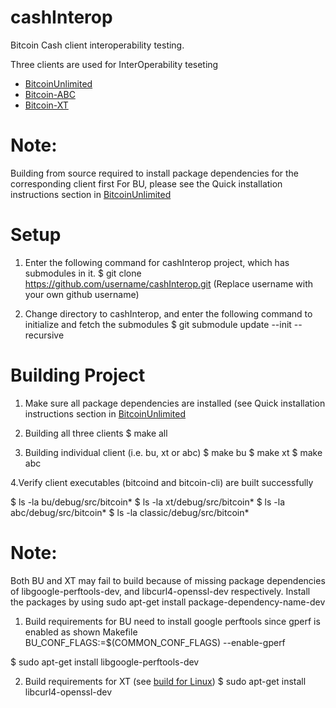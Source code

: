 # cashInterop
Bitcoin Cash client interoperability testing. 

Three clients are used for InterOperability teseting
* [BitcoinUnlimited](https://github.com/BitcoinUnlimited/BitcoinUnlimited)
* [Bitcoin-ABC](https://github.com/Bitcoin-ABC/bitcoin-abc)
* [Bitcoin-XT](https://github.com/bitcoinxt/bitcoinxt)

# Note: 
Building from source required to install package dependencies for the corresponding client first
For BU, please see the Quick installation instructions section in [BitcoinUnlimited](https://github.com/BitcoinUnlimited/BitcoinUnlimited)

Setup
=================
1. Enter the following command for cashInterop project, which has submodules in it.
$ git clone https://github.com/username/cashInterop.git    (Replace username with your own github username)

2. Change directory to cashInterop, and enter the following command to initialize and fetch the submodules
$ git submodule update --init --recursive


Building Project
===================
1. Make sure all package dependencies are installed (see Quick installation instructions section in [BitcoinUnlimited](https://github.com/BitcoinUnlimited/BitcoinUnlimited)

2. Building all three clients 
$ make all

3. Building individual client (i.e. bu, xt or abc)
$ make bu
$ make xt
$ make abc

4.Verify client executables (bitcoind and bitcoin-cli) are built successfully

$ ls -la bu/debug/src/bitcoin*
$ ls -la xt/debug/src/bitcoin*
$ ls -la abc/debug/src/bitcoin*
$ ls -la classic/debug/src/bitcoin*


# Note:  
Both BU and XT may fail to build because of missing package dependencies of libgoogle-perftools-dev, and libcurl4-openssl-dev respectively. Install the packages by using sudo apt-get install package-dependency-name-dev

1. Build requirements for BU need to install google perftools since gperf is enabled as shown Makefile
BU_CONF_FLAGS:=$(COMMON_CONF_FLAGS) --enable-gperf

$ sudo apt-get install libgoogle-perftools-dev

2. Build requirements for XT (see [build for Linux](https://github.com/bitcoinxt/bitcoinxt/blob/master/doc/build-unix.md)) 
$ sudo apt-get install libcurl4-openssl-dev
